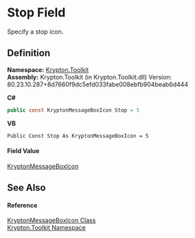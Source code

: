 # Stop Field


Specify a stop icon.



## Definition
**Namespace:** <a href="79d2eac2-21f4-54ff-7552-b20c33c30600.md">Krypton.Toolkit</a>  
**Assembly:** Krypton.Toolkit (in Krypton.Toolkit.dll) Version: 80.23.10.287+8d7660f9dc5efd033fabe008ebfb904beab6d444

**C#**
``` C#
public const KryptonMessageBoxIcon Stop = 5
```
**VB**
``` VB
Public Const Stop As KryptonMessageBoxIcon = 5
```



#### Field Value
<a href="66bd72a6-ea45-321a-e6b5-5c43b5f176f9.md">KryptonMessageBoxIcon</a>

## See Also


#### Reference
<a href="66bd72a6-ea45-321a-e6b5-5c43b5f176f9.md">KryptonMessageBoxIcon Class</a>  
<a href="79d2eac2-21f4-54ff-7552-b20c33c30600.md">Krypton.Toolkit Namespace</a>  
